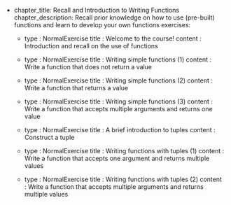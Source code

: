 - chapter_title: Recall and Introduction to Writing Functions
  chapter_description: Recall prior knowledge on how to use (pre-built) functions and learn to develop your own functions
  exercises:
  -   type    : NormalExercise
      title   : Welcome to the course!
      content : Introduction and recall on the use of functions
  
  -   type    : NormalExercise
      title   : Writing simple functions (1)
      content : Write a function that does not return a value
      
  -   type    : NormalExercise
      title   : Writing simple functions (2)
      content : Write a function that returns a value

  -   type    : NormalExercise
      title   : Writing simple functions (3)
      content : Write a function that accepts multiple arguments and returns one value

  -   type    : NormalExercise
      title   : A brief introduction to tuples
      content : Construct a tuple
  
  -   type    : NormalExercise
      title   : Writing functions with tuples (1)
      content : Write a function that accepts one argument and returns multiple values
  
  -   type    : NormalExercise
      title   : Writing functions with tuples (2)
      content : Write a function that accepts multiple arguments and returns multiple values
